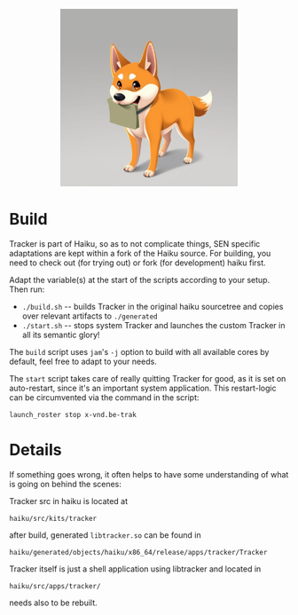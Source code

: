 <p align="center">
  <img src="assets/logo/akita.jpg" width=320 />
</p>

# Build

Tracker is part of Haiku, so as to not complicate things, SEN specific adaptations are kept within a fork of the Haiku source.
For building, you need to check out (for trying out) or fork (for development) haiku first.

Adapt the variable(s) at the start of the scripts according to your setup.
Then run:
* `./build.sh` -- builds Tracker in the original haiku sourcetree and copies over relevant artifacts to `./generated`
* `./start.sh` -- stops system Tracker and launches the custom Tracker in all its semantic glory!

The `build` script uses `jam`'s `-j` option to build with all available cores by default, feel free to adapt to your needs.

The `start` script takes care of really quitting Tracker for good, as it is set on auto-restart, since it's an important system application.
This restart-logic can be circumvented via the command in the script:
``` 
launch_roster stop x-vnd.be-trak
``` 

# Details

If something goes wrong, it often helps to have some understanding of what is going on behind the scenes:

Tracker src in haiku is located at
```
haiku/src/kits/tracker
```

after build, generated `libtracker.so` can be found in
```
haiku/generated/objects/haiku/x86_64/release/apps/tracker/Tracker
```

Tracker itself is just a shell application using libtracker and located in
```
haiku/src/apps/tracker/
```
needs also to be rebuilt.
